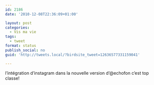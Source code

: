 ```yaml
---
id: 2186
date: '2010-12-08T22:36:09+01:00'

layout: post
categories:
  - Vis ma vie
tags:
  - tweet
format: status
publish_social: no
guid: 'http://tweets.local/?birdsite_tweet=12636577331159041'

---
```


l’intégration d’instagram dans la nouvelle version d’@echofon c’est top classe!
